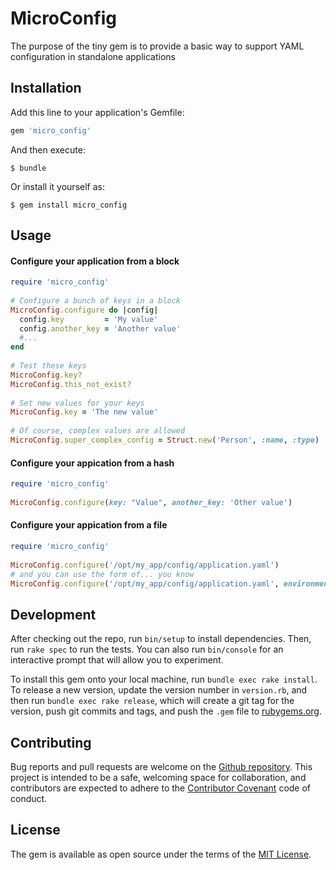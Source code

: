 # MicroConfig

The purpose of the tiny gem is to provide a basic way to support YAML configuration in standalone applications

## Installation

Add this line to your application's Gemfile:

```ruby
gem 'micro_config'
```

And then execute:

    $ bundle

Or install it yourself as:

    $ gem install micro_config

## Usage

#### Configure your application from a block
```ruby
require 'micro_config'
	
# Configure a bunch of keys in a block
MicroConfig.configure do |config|
  config.key         = 'My value'
  config.another_key = 'Another value'
  #...
end
	
# Test these keys
MicroConfig.key?
MicroConfig.this_not_exist?
	
# Set new values for your keys
MicroConfig.key = 'The new value'
	
# Of course, complex values are allowed
MicroConfig.super_complex_config = Struct.new('Person', :name, :type) 
```

#### Configure your appication from a hash
```ruby
require 'micro_config'
	
MicroConfig.configure(key: "Value", another_key: 'Other value')
```
#### Configure your appication from a file
```ruby
require 'micro_config'
	
MicroConfig.configure('/opt/my_app/config/application.yaml')
# and you can use the form of... you know
MicroConfig.configure('/opt/my_app/config/application.yaml', environment: :production)
```
## Development

After checking out the repo, run `bin/setup` to install dependencies. Then, run `rake spec` to run the tests. You can also run `bin/console` for an interactive prompt that will allow you to experiment.

To install this gem onto your local machine, run `bundle exec rake install`. To release a new version, update the version number in `version.rb`, and then run `bundle exec rake release`, which will create a git tag for the version, push git commits and tags, and push the `.gem` file to [rubygems.org](https://rubygems.org).

## Contributing

Bug reports and pull requests are welcome on the [Github repository](https://github.com/jjuarez/micro_config). This project is intended to be a safe, welcoming space for collaboration, and contributors are expected to adhere to the [Contributor Covenant](http://contributor-covenant.org) code of conduct.


## License

The gem is available as open source under the terms of the [MIT License](http://opensource.org/licenses/MIT).
